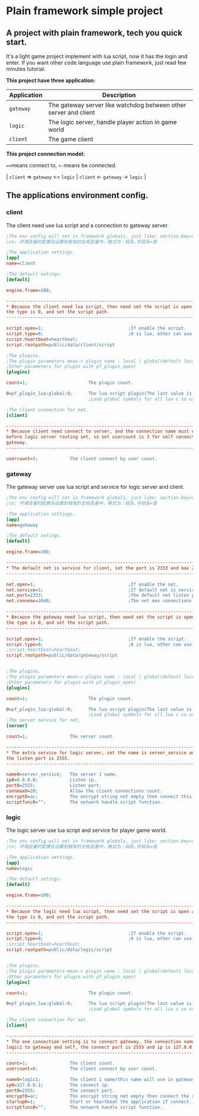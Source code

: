 # Plain framework simple project #

## A project with plain framework, tech you quick start. ##

It's a light game project implement with lua script, now it has the login and enter.
If you want other code language use plain framework, just read few minutes tutorial.

**This project have three application:**

| Application             | Description                                                     |
| ----------------------- | --------------------------------------------------------------- |
| `gateway`               | The gateway server like watchdog between other server and client|
| `logic`                 | The logic server, handle player action in game world            |
| `client`                | The game client                                                 |

**This project connection model:**

`=>`means connect to, `<-`means be connected.

| `client` => `gateway` <= `logic` | `client` <- `gateway` -> `logic` |

## The applications environment config. ##

### client ###

The client need use lua script and a connection to gateway server.

```ini
;The env config will set in framework globals, just like: section.key=value
;cn: 环境变量的配置会设置到框架的全局变量中，格式为：段名.字段名=值

;The application settings.
[app]
name=client

;The default setings.
[default]

engine.frame=100;

-------------------------------------------------------------------------------
* Because the client need lua script, then need set the script is open and set
the type is 0, and set the script path.
-------------------------------------------------------------------------------

script.open=1;                                ;If enable the script.
script.type=0;                                ;0 is lua, other can use plugin register.
script.heartbeat=heartbeat;
script.rootpath=public/data/client/script

;The plugins.
;The plugin parameters mean-> plugin name : local | global(default local) : ... (
;Other parameters for plugin with pf_plugin_open)
[plugins]

count=1;                       The plugin count.

0=pf_plugin_lua:global:0;      The lua script plugin(The last value is the script env type).
                               ;Load global symbols for all lua c so use the api.

;The client connection for net.
[client]

-------------------------------------------------------------------------------
* Because client need connect to server, and the connection name must empty 
before logic server routing set, so set usercount is 3 for self connect to 
gateway.
-------------------------------------------------------------------------------

usercount=3;            The client connect by user count.
```

### gateway ###

The gateway server use lua script and service for logic server and client.

```ini
;The env config will set in framework globals, just like: section.key=value
;cn: 环境变量的配置会设置到框架的全局变量中，格式为：段名.字段名=值

;The application settings.
[app]
name=gateway

;The default setings.
[default]

engine.frame=100;

-------------------------------------------------------------------------------
* The default net is service for client, set the port is 2333 and max 2048.
-------------------------------------------------------------------------------

net.open=1;                                   ;If enable the net.
net.service=1;                                ;If default net is service.
net.port=2333;                                ;The default net listen port.
net.connmax=2048;                             ;The net max connections.

-------------------------------------------------------------------------------
* Because the gateway need lua script, then need set the script is open and set
the type is 0, and set the script path.
-------------------------------------------------------------------------------

script.open=1;                                ;If enable the script.
script.type=0;                                ;0 is lua, other can use plugin register.
;script.heartbeat=heartbeat;
script.rootpath=public/data/gateway/script


;The plugins.
;The plugin parameters mean-> plugin name : local | global(default local) : ... (
;Other parameters for plugin with pf_plugin_open)
[plugins]

count=1;                       The plugin count.

0=pf_plugin_lua:global:0;      The lua script plugin(The last value is the script env type).
                               ;Load global symbols for all lua c so use the api.
;The server service for net.
[server]

count=1;                The server count.

-------------------------------------------------------------------------------
* The extra service for logic server, set the name is server_service and 20 max,
the listen port is 2555.
-------------------------------------------------------------------------------

name0=server_service;   The server 1 name.
ip0=0.0.0.0;            Listen ip.
port0=2555;             Listen port.
connmax0=20;            Allow the client connections count.
encrypt0=ac;            The encrypt string not empty then connect this server need handshake.
scriptfunc0="";         The network handle script function.
```

### logic ###

The logic server use lua script and service for player game world.

```ini
;The env config will set in framework globals, just like: section.key=value
;cn: 环境变量的配置会设置到框架的全局变量中，格式为：段名.字段名=值

;The application settings.
[app]
name=logic

;The default setings.
[default]

engine.frame=100;

-------------------------------------------------------------------------------
* Because the logic need lua script, then need set the script is open and set
the type is 0, and set the script path.
-------------------------------------------------------------------------------

script.open=1;                                ;If enable the script.
script.type=0;                                ;0 is lua, other can use plugin register.
;script.heartbeat=heartbeat;
script.rootpath=public/data/logic/script


;The plugins.
;The plugin parameters mean-> plugin name : local | global(default local) : ... (
;Other parameters for plugin with pf_plugin_open)
[plugins]

count=1;                       The plugin count.

0=pf_plugin_lua:global:0;      The lua script plugin(The last value is the script env type).
                               ;Load global symbols for all lua c so use the api.

;The client connection for net.
[client]

-------------------------------------------------------------------------------
* The one connection setting is to connect gateway, the connection name is 
logic1 to gateway and self, the connect port is 2555 and ip is 127.0.0.1 .
-------------------------------------------------------------------------------

count=1;                The client count.
usercount=0;            The client connect by user count.

name0=logic1;           The client 1 name/this name will use in gateway.
ip0=127.0.0.1;          The connect ip.
port0=2555;             The connect port.
encrypt0=ac;            The encrypt string not empty then connect the server will handshake.
startup0=1;             Start or heartbeat the application if connect.
scriptfunc0="";         The network handle script function.
```
